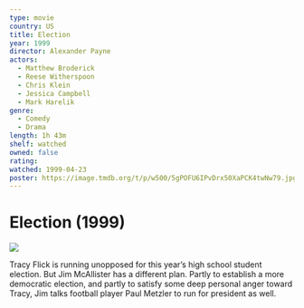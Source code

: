 ```yaml
---
type: movie
country: US
title: Election
year: 1999
director: Alexander Payne
actors:
  - Matthew Broderick
  - Reese Witherspoon
  - Chris Klein
  - Jessica Campbell
  - Mark Harelik
genre:
  - Comedy
  - Drama
length: 1h 43m
shelf: watched
owned: false
rating:
watched: 1999-04-23
poster: https://image.tmdb.org/t/p/w500/5gPOFU6IPvDrx50XaPCK4twNw79.jpg
---
```


# Election (1999)

![](https://image.tmdb.org/t/p/w500/5gPOFU6IPvDrx50XaPCK4twNw79.jpg)

Tracy Flick is running unopposed for this year’s high school student election. But Jim McAllister has a different plan. Partly to establish a more democratic election, and partly to satisfy some deep personal anger toward Tracy, Jim talks football player Paul Metzler to run for president as well.